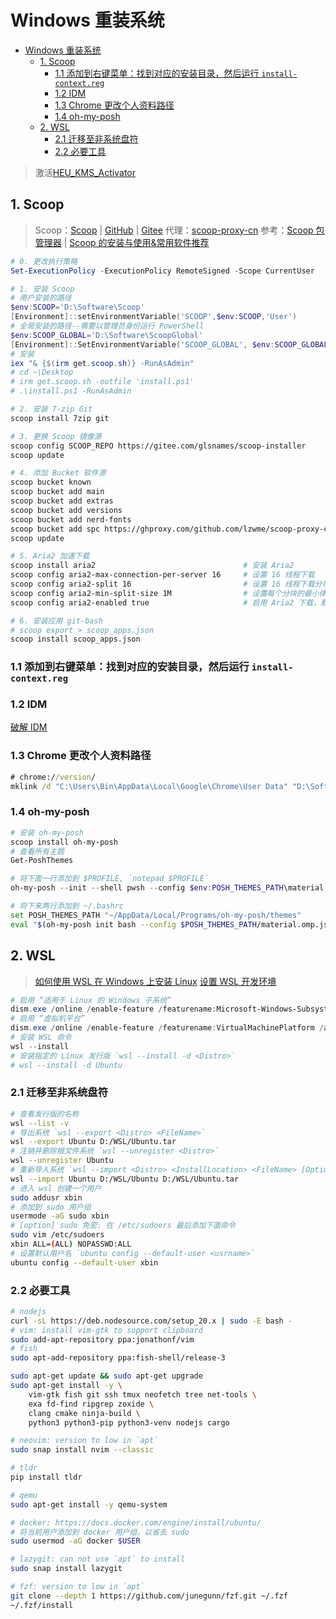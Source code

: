 # Windows 重装系统

<!--toc:start-->
- [Windows 重装系统](#windows-重装系统)
  - [1. Scoop](#1-scoop)
    - [1.1 添加到右键菜单：找到对应的安装目录，然后运行 `install-context.reg`](#11-添加到右键菜单找到对应的安装目录然后运行-install-contextreg)
    - [1.2 IDM](#12-idm)
    - [1.3 Chrome 更改个人资料路径](#13-chrome-更改个人资料路径)
    - [1.4 oh-my-posh](#14-oh-my-posh)
  - [2. WSL](#2-wsl)
    - [2.1 迁移至非系统盘符](#21-迁移至非系统盘符)
    - [2.2 必要工具](#22-必要工具)
<!--toc:end-->

> 激活[HEU_KMS_Activator](https://zhizhi.lanzoue.com/b00qgpgc)

## 1. Scoop

> Scoop：[Scoop](https://scoop.sh/) | [GitHub](https://github.com/ScoopInstaller/Install) | [Gitee](https://gitee.com/glsnames/scoop-installer)
> 代理：[scoop-proxy-cn](https://github.com/lzwme/scoop-proxy-cn)
> 参考：[Scoop 包管理器](https://blog.csdn.net/omaidb/article/details/129286772) | [Scoop 的安装与使用&常用软件推荐](https://blog.xqh.ma/posts/2020-03-09-Windows%E5%8C%85%E7%AE%A1%E7%90%86%E5%99%A8-Scoop%E7%9A%84%E5%AE%89%E8%A3%85%E4%B8%8E%E4%BD%BF%E7%94%A8&%E5%B8%B8%E7%94%A8%E8%BD%AF%E4%BB%B6%E6%8E%A8%E8%8D%90/)

```powershell
# 0. 更改执行策略
Set-ExecutionPolicy -ExecutionPolicy RemoteSigned -Scope CurrentUser

# 1. 安装 Scoop
# 用户安装的路径
$env:SCOOP='D:\Software\Scoop'
[Environment]::setEnvironmentVariable('SCOOP',$env:SCOOP,'User')
# 全局安装的路径--需要以管理员身份运行 PowerShell
$env:SCOOP_GLOBAL='D:\Software\ScoopGlobal'
[Environment]::SetEnvironmentVariable('SCOOP_GLOBAL', $env:SCOOP_GLOBAL, 'Machine')
# 安装
iex "& {$(irm get.scoop.sh)} -RunAsAdmin"
# cd ~\Desktop
# irm get.scoop.sh -outfile 'install.ps1'
# .\install.ps1 -RunAsAdmin
```

```bash
# 2. 安装 7-zip Git
scoop install 7zip git

# 3. 更换 Scoop 镜像源
scoop config SCOOP_REPO https://gitee.com/glsnames/scoop-installer
scoop update

# 4. 添加 Bucket 软件源
scoop bucket known
scoop bucket add main
scoop bucket add extras
scoop bucket add versions
scoop bucket add nerd-fonts
scoop bucket add spc https://ghproxy.com/github.com/lzwme/scoop-proxy-cn
scoop update

# 5. Aria2 加速下载
scoop install aria2                                 # 安装 Aria2
scoop config aria2-max-connection-per-server 16     # 设置 16 线程下载
scoop config aria2-split 16                         # 设置 16 线程下载分块
scoop config aria2-min-split-size 1M                # 设置每个分块的最小体积
scoop config aria2-enabled true                     # 启用 Aria2 下载，默认启用

# 6. 安装应用 git-bash
# scoop export > scoop_apps.json
scoop install scoop_apps.json
```

### 1.1 添加到右键菜单：找到对应的安装目录，然后运行 `install-context.reg`

### 1.2 IDM

[破解 IDM](https://github.com/lstprjct/IDM-Activation-Script)

### 1.3 Chrome 更改个人资料路径

```cmd
# chrome://version/
mklink /d "C:\Users\Bin\AppData\Local\Google\Chrome\User Data" "D:\Software\Scoop\persist\googlechrome\User Data"
```

### 1.4 oh-my-posh

```powershell
# 安装 oh-my-posh
scoop install oh-my-posh
# 查看所有主题
Get-PoshThemes

# 将下面一行添加到 $PROFILE, `notepad $PROFILE`
oh-my-posh --init --shell pwsh --config $env:POSH_THEMES_PATH\material.omp.json | Invoke-Expression
```

```bash
# 将下来两行添加到 ~/.bashrc
set POSH_THEMES_PATH "~/AppData/Local/Programs/oh-my-posh/themes"
eval "$(oh-my-posh init bash --config $POSH_THEMES_PATH/material.omp.json)"
```

## 2. WSL

> [如何使用 WSL 在 Windows 上安装 Linux](https://learn.microsoft.com/zh-cn/windows/wsl/install)
> [设置 WSL 开发环境](https://learn.microsoft.com/zh-cn/windows/wsl/setup/environment)

```powershell
# 启用 “适用于 Linux 的 Windows 子系统”
dism.exe /online /enable-feature /featurename:Microsoft-Windows-Subsystem-Linux /all /norestart
# 启用 “虚拟机平台”
dism.exe /online /enable-feature /featurename:VirtualMachinePlatform /all /norestart
# 安装 WSL 命令
wsl --install
# 安装指定的 Linux 发行版 `wsl --install -d <Distro>`
# wsl --install -d Ubuntu
```

### 2.1 迁移至非系统盘符

```bash
# 查看发行版的名称
wsl --list -v
# 导出系统 `wsl --export <Distro> <FileName>`
wsl --export Ubuntu D:/WSL/Ubuntu.tar
# 注销并删除根文件系统 `wsl --unregister <Distro>`
wsl --unregister Ubuntu
# 重新导入系统 `wsl --import <Distro> <InstallLocation> <FileName> [Options]`
wsl --import Ubuntu D:/WSL/Ubuntu D:/WSL/Ubuntu.tar
# 进入 wsl 创建一个用户
sudo addusr xbin
# 添加到 sudo 用户组
usermode -aG sudo xbin
# [option] sudo 免密: 在 /etc/sudoers 最后添加下面命令
sudo vim /etc/sudoers
xbin ALL=(ALL) NOPASSWD:ALL
# 设置默认用户名 `ubuntu config --default-user <usrname>`
ubuntu config --default-user xbin
```

### 2.2 必要工具

```bash
# nodejs
curl -sL https://deb.nodesource.com/setup_20.x | sudo -E bash -
# vim: install vim-gtk to support clipboard
sudo add-apt-repository ppa:jonathonf/vim
# fish
sudo apt-add-repository ppa:fish-shell/release-3

sudo apt-get update && sudo apt-get upgrade
sudo apt-get install -y \
    vim-gtk fish git ssh tmux neofetch tree net-tools \
    exa fd-find ripgrep zoxide \
    clang cmake ninja-build \
    python3 python3-pip python3-venv nodejs cargo

# neovim: version to low in `apt`
sudo snap install nvim --classic

# tldr
pip install tldr

# qemu
sudo apt-get install -y qemu-system

# docker: https://docs.docker.com/engine/install/ubuntu/
# 将当前用户添加到 docker 用户组，以省去 sudo
sudo usermod -aG docker $USER

# lazygit: can not use `apt` to install
sudo snap install lazygit

# fzf: version to low in `apt`
git clone --depth 1 https://github.com/junegunn/fzf.git ~/.fzf
~/.fzf/install
```

